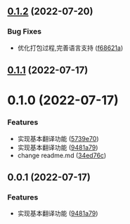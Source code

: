 ## [0.1.2](https://github.com/silver-ymz/bob-plugin-microsoft-translate/compare/v0.1.1...v0.1.2) (2022-07-20)


### Bug Fixes

* 优化打包过程,完善语言支持 ([f68621a](https://github.com/silver-ymz/bob-plugin-microsoft-translate/commit/f68621a63c9c51771f6178f9a1c58bc281467e8b))



## [0.1.1](https://github.com/silver-ymz/bob-plugin-microsoft-translate/compare/v0.1.0...v0.1.1) (2022-07-17)



# 0.1.0 (2022-07-17)


### Features

* 实现基本翻译功能 ([5739e70](https://github.com/silver-ymz/bob-plugin-microsoft-translate/commit/5739e70077be17b19b72ea6b5812b9d076fdd802))
* 实现基本翻译功能 ([9481a79](https://github.com/silver-ymz/bob-plugin-microsoft-translate/commit/9481a79670612c02e9c4a362d66863f01ba137e9))
* change readme.md ([34ed76c](https://github.com/silver-ymz/bob-plugin-microsoft-translate/commit/34ed76ccd844141097a352cc246ae087643e9793))



## 0.0.1 (2022-07-17)


### Features

* 实现基本翻译功能 ([9481a79](https://github.com/silver-ymz/bob-plugin-microsoft-translate/commit/9481a79670612c02e9c4a362d66863f01ba137e9))
